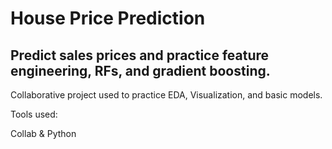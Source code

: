# House Price Prediction

## Predict sales prices and practice feature engineering, RFs, and gradient boosting.

Collaborative project used to practice EDA, Visualization, and basic models.

Tools used:

Collab & Python
